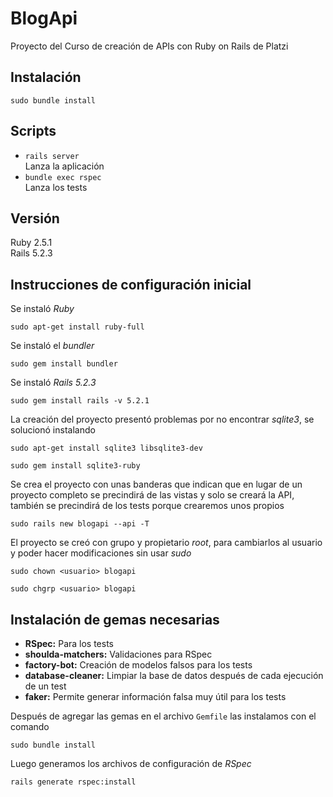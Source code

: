 # BlogApi

Proyecto del Curso de creación de APIs con Ruby on Rails de Platzi

## Instalación

```shell
sudo bundle install
```

## Scripts

- `rails server`  
Lanza la aplicación
- `bundle exec rspec`  
Lanza los tests

## Versión

Ruby 2.5.1  
Rails 5.2.3

## Instrucciones de configuración inicial

Se instaló _Ruby_

```shell
sudo apt-get install ruby-full
```

Se instaló el _bundler_

```shell
sudo gem install bundler
```

Se instaló _Rails 5.2.3_

```shell
sudo gem install rails -v 5.2.1
```

La creación del proyecto presentó problemas por no encontrar _sqlite3_, se solucionó instalando

```shell
sudo apt-get install sqlite3 libsqlite3-dev
```

```shell
sudo gem install sqlite3-ruby
```

Se crea el proyecto con unas banderas que indican que en lugar de un proyecto completo se precindirá de las vistas y solo se creará la API, también se precindirá de los tests porque crearemos unos propios

```shell
sudo rails new blogapi --api -T
```

El proyecto se creó con grupo y propietario _root_, para cambiarlos al usuario y poder hacer modificaciones sin usar _sudo_

```shell
sudo chown <usuario> blogapi
```

```shell
sudo chgrp <usuario> blogapi
```

## Instalación de gemas necesarias

- **RSpec:** Para los tests
- **shoulda-matchers:** Validaciones para RSpec
- **factory-bot:** Creación de modelos falsos para los tests
- **database-cleaner:** Limpiar la base de datos después de cada ejecución de un test
- **faker:** Permite generar información falsa muy útil para los tests

Después de agregar las gemas en el archivo `Gemfile` las instalamos con el comando

```shell
sudo bundle install
```

Luego generamos los archivos de configuración de _RSpec_

```shell
rails generate rspec:install
```